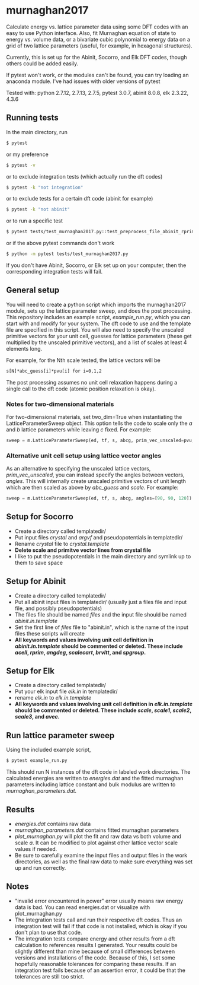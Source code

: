 # murnaghan2017
Calculate energy vs. lattice parameter data using some DFT codes with an easy to use Python interface. Also, fit Murnaghan equation of state to energy vs. volume data, or a bivariate cubic polynomial to energy data on a grid of two lattice parameters (useful, for example, in hexagonal structures).

Currently, this is set up for the Abinit, Socorro, and Elk DFT codes, though others could be added easily.

If pytest won't work, or the modules can't be found, you can try loading an anaconda module. I've had issues with older versions of pytest

Tested with: python 2.7.12, 2.7.13, 2.7.5, pytest 3.0.7, abinit 8.0.8, elk 2.3.22, 4.3.6

## Running tests
In the main directory, run
```bash
$ pytest
```
or my preference
```bash
$ pytest -v
```
or to exclude integration tests (which actually run the dft codes)
```bash
$ pytest -k "not integration"
```
or to exclude tests for a certain dft code (abinit for example)
```bash
$ pytest -k "not abinit"
```
or to run a specific test
```bash
$ pytest tests/test_murnaghan2017.py::test_preprocess_file_abinit_rprim
```
or if the above pytest commands don't work
```bash
$ python -m pytest tests/test_murnaghan2017.py
```
If you don't have Abinit, Socorro, or Elk set up on your computer, then the corresponding integration tests will fail.

## General setup
You will need to create a python script which imports the murnaghan2017 module, sets up the lattice parameter sweep, and does the post processing. This repository includes an example script, *example_run.py*, which you can start with and modify for your system. The dft code to use and the template file are specified in this script. You will also need to specify the unscaled primitive vectors for your unit cell, guesses for lattice parameters (these get multiplied by the unscaled primitive vectors), and a list of scales at least 4 elements long.

For example, for the Nth scale tested, the lattice vectors will be
```latex
s[N]*abc_guess[i]*pvu[i] for i=0,1,2
```

The post processing assumes no unit cell relaxation happens during a single call to the dft code (atomic position relaxation is okay).

### Notes for two-dimensional materials
For two-dimensional materials, set two_dim=True when instantiating the LatticeParameterSweep object. This option tells the code to scale only the *a* and *b* lattice parameters while leaving *c* fixed. For example:
```python
sweep = m.LatticeParameterSweep(ed, tf, s, abcg, prim_vec_unscaled=pvu, two_dim=True)
```

### Alternative unit cell setup using lattice vector angles
As an alternative to specifying the unscaled lattice vectors, *prim_vec_unscaled*, you can instead specify the angles between vectors, *angles*. This will internally create unscaled primitive vectors of unit length which are then scaled as above by *abc_guess* and *scale*. For example:
```python
sweep = m.LatticeParameterSweep(ed, tf, s, abcg, angles=[90, 90, 120])
```

## Setup for Socorro
* Create a directory called templatedir/
* Put input files *crystal* and *argvf* and pseudopotentials in templatedir/
* Rename *crystal* file to *crystal.template*
* **Delete scale and primitve vector lines from crystal file**
* I like to put the pseudopotentials in the main directory and symlink up to them to save space

## Setup for Abinit
* Create a directory called templatedir/
* Put all abinit input files in templatedir/ (usually just a files file and input file, and possibly pseudopotentials)
* The files file should be named *files* and the input file should be named *abinit.in.template*
* Set the first line of *files* file to "abinit.in", which is the name of the input files these scripts will create
* **All keywords and values involving unit cell definition in _abinit.in.template_ should be commented or deleted. These include _acell_, _rprim_, _angdeg_, _scalecart_, _brvltt_, and _spgroup_.**

## Setup for Elk
* Create a directory called templatedir/
* Put your elk input file *elk.in* in templatedir/
* rename *elk.in* to *elk.in.template*
* **All keywords and values involving unit cell definition in _elk.in.template_ should be commented or deleted. These include _scale_, _scale1_, _scale2_, _scale3_, and _avec_.**

## Run lattice parameter sweep
Using the included example script,
```bash
$ pytest example_run.py
```
This should run N instances of the dft code in labeled work directories. The calculated energies are written to *energies.dat* and the fitted murnaghan parameters including lattice constant and bulk modulus are written to *murnaghan_parameters.dat*.

## Results
* *energies.dat* contains raw data
* *murnaghan_parameters.dat* contains fitted murnaghan parameters
* *plot_murnaghan.py* will plot the fit and raw data vs both volume and scale *a*. It can be modified to plot against other lattice vector scale values if needed. 
* Be sure to carefully examine the input files and output files in the work directories, as well as the final raw data to make sure everything was set up and run correctly.

## Notes
* "invalid error encountered in power" error usually means raw energy data is bad. You can read energies.dat or visualize with plot_murnaghan.py
* The integration tests call and run their respective dft codes. Thus an integration test will fail if that code is not installed, which is okay if you don't plan to use that code. 
* The integration tests compare energy and other results from a dft calculation to references results I generated. Your results could be slightly different than mine because of small differences between versions and installations of the code. Because of this, I set some hopefully reasonable tolerances for comparing these results. If an integration test fails because of an assertion error, it could be that the tolerances are still too strict.
